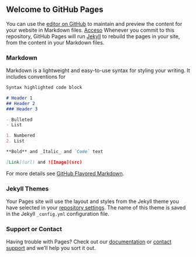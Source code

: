 ## Welcome to GitHub Pages

You can use the [editor on GitHub](https://github.com/gualapuromoises/IntroduccionR/edit/gh-pages/index.md) to maintain and preview the content for your website in Markdown files.
[Acceso](https://github.com/gualapuromoises/IntroduccionR/blob/main/u1.0_rstudio/1.0_AccesoRStudioCedia.Rmd)
Whenever you commit to this repository, GitHub Pages will run [Jekyll](https://jekyllrb.com/) to rebuild the pages in your site, from the content in your Markdown files.

### Markdown

Markdown is a lightweight and easy-to-use syntax for styling your writing. It includes conventions for

```markdown
Syntax highlighted code block

# Header 1
## Header 2
### Header 3

- Bulleted
- List

1. Numbered
2. List

**Bold** and _Italic_ and `Code` text

[Link](url) and ![Image](src)
```

For more details see [GitHub Flavored Markdown](https://guides.github.com/features/mastering-markdown/).

### Jekyll Themes

Your Pages site will use the layout and styles from the Jekyll theme you have selected in your [repository settings](https://github.com/gualapuromoises/IntroduccionR/settings). The name of this theme is saved in the Jekyll `_config.yml` configuration file.

### Support or Contact

Having trouble with Pages? Check out our [documentation](https://docs.github.com/categories/github-pages-basics/) or [contact support](https://github.com/contact) and we’ll help you sort it out.
